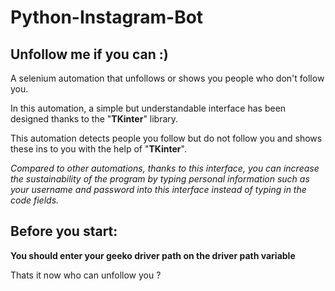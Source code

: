 # Python-Instagram-Bot
## Unfollow me if you can :)

A selenium automation that unfollows or shows you people who don't follow you.

In this automation, a simple but understandable interface has been designed thanks to the "**TKinter**" library.

This automation detects people you follow but do not follow you and shows these ins to you with the help of "**TKinter**".

*Compared to other automations, thanks to this interface, you can increase the sustainability of the program by typing personal information such as your username and password into this interface instead of typing in the code fields.*

## Before you start:
**You should enter your geeko driver path on the driver path variable**

Thats it now who can unfollow you ?
